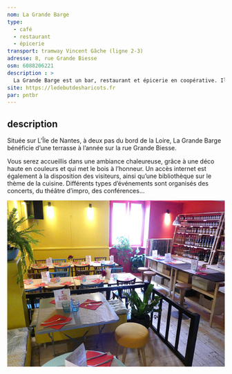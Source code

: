 ```yaml
---
nom: La Grande Barge
type: 
  - café
  - restaurant
  - épicerie
transport: tramway Vincent Gâche (ligne 2-3)
adresse: 8, rue Grande Biesse
osm: 6088206221
description : >
  La Grande Barge est un bar, restaurant et épicerie en coopérative. Il s’agit d’un lieu de rencontres et de partage, qui cherche à valoriser un système alimentaire durable. 
site: https://ledebutdesharicots.fr
par: pntbr
---
```


## description
Située sur L’Île de Nantes, à deux pas du bord de la Loire, La Grande Barge bénéficie d’une terrasse à l’année sur la rue Grande Biesse.  
  
Vous serez accueillis dans une ambiance chaleureuse, grâce à une déco haute en couleurs et qui met le bois à l’honneur. Un accès internet est également à la disposition des visiteurs, ainsi qu’une bibliothèque sur le thème de la cuisine. Différents types d’événements sont organisés des concerts, du théâtre d’impro, des conférences…

![La Grande Barge](./media/la-grande-barge.jpg)
